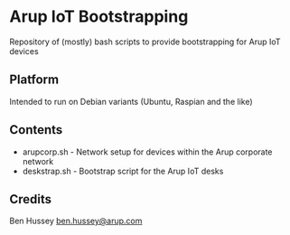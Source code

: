 # Arup IoT Bootstrapping
Repository of (mostly) bash scripts to provide bootstrapping for Arup IoT devices

## Platform
Intended to run on Debian variants (Ubuntu, Raspian and the like)

## Contents
* arupcorp.sh - Network setup for devices within the Arup corporate network
* deskstrap.sh - Bootstrap script for the Arup IoT desks

## Credits
Ben Hussey <ben.hussey@arup.com>
